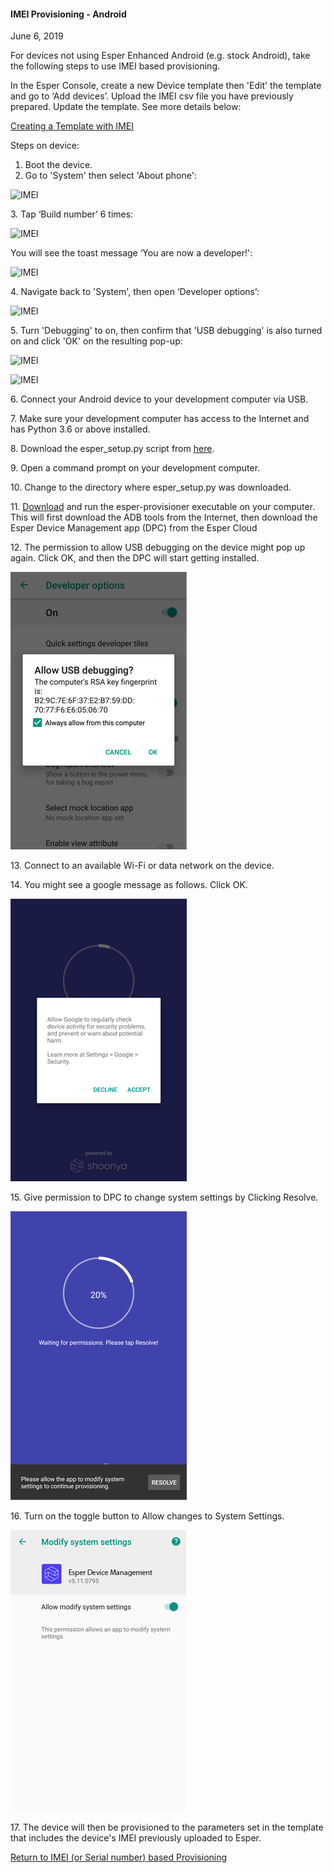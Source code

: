 #### IMEI Provisioning - Android

June 6, 2019

For devices not using Esper Enhanced Android (e.g. stock Android), take the following steps to use IMEI based provisioning.

In the Esper Console, create a new Device template then 'Edit' the template and go to ‘Add devices’. Upload the IMEI csv file you have previously prepared. Update the template. See more details below:

[Creating a Template with IMEI](../../../device-template/imei-provisioning-template/index.md)

Steps on device:

1.  Boot the device.
2.  Go to 'System' then select 'About phone':

![IMEI](https://documentation-media.s3.amazonaws.com/images/2_IMEI.width-800.png?AWSAccessKeyId=AKIAJHOTEM5S4GAN2SGA)

3\. Tap ‘Build number’ 6 times:

![IMEI](https://documentation-media.s3.amazonaws.com/images/3_IMEI.width-800.png?AWSAccessKeyId=AKIAJHOTEM5S4GAN2SGA)

You will see the toast message ‘You are now a developer!':

![IMEI](https://documentation-media.s3.amazonaws.com/images/4_IMEI.width-800.png?AWSAccessKeyId=AKIAJHOTEM5S4GAN2SGA)

4\. Navigate back to 'System', then open ‘Developer options’:

![IMEI](https://documentation-media.s3.amazonaws.com/images/5_IMEI.width-800.png?AWSAccessKeyId=AKIAJHOTEM5S4GAN2SGA)

5\. Turn 'Debugging' to on, then confirm that 'USB debugging' is also turned on and click 'OK' on the resulting pop-up:

![IMEI](https://documentation-media.s3.amazonaws.com/images/6_IMEI.width-800.png?AWSAccessKeyId=AKIAJHOTEM5S4GAN2SGA)

![IMEI](https://documentation-media.s3.amazonaws.com/images/7_IMEI.width-800.png?AWSAccessKeyId=AKIAJHOTEM5S4GAN2SGA)

6\. Connect your Android device to your development computer via USB.

7\. Make sure your development computer has access to the Internet and has Python 3.6 or above installed.

8\. Download the esper\_setup.py script from [here](esper-python-script/index.md).

9\. Open a command prompt on your development computer.

10\. Change to the directory where esper\_setup.py was downloaded.

11\. [Download](docs/home/devconsole/device-provisioning/adb-provisioning/downloadexecutable.md) and run the esper-provisioner executable on your computer. This will first download the ADB tools from the Internet, then download the Esper Device Management app (DPC) from the Esper Cloud

12\. The permission to allow USB debugging on the device might pop up again. Click OK, and then the DPC will start getting installed.

![here](../../../images/5_ADB.png)

13\. Connect to an available Wi-Fi or data network on the device.

14\. You might see a google message as follows. Click OK.

![here](../../../images/9_PD.png)

15\. Give permission to DPC to change system settings by Clicking Resolve.

![here](../../../images/10_PD.png)

16\. Turn on the toggle button to Allow changes to System Settings.

![here](../../../images/11_PD.png)

17\. The device will then be provisioned to the parameters set in the template that includes the device's IMEI previously uploaded to Esper.

[Return to IMEI (or Serial number) based Provisioning](../index.md)
